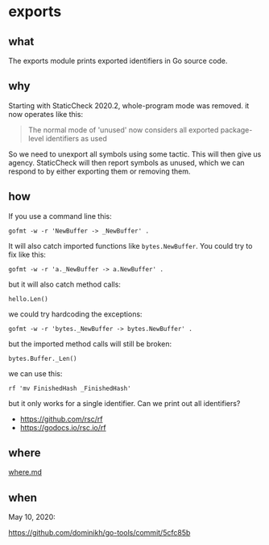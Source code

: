 # exports

## what

The exports module prints exported identifiers in Go source code. 

## why

Starting with StaticCheck 2020.2, whole-program mode was removed. it now
operates like this:

> The normal mode of 'unused' now considers all exported package-level
> identifiers as used

So we need to unexport all symbols using some tactic. This will then give us
agency. StaticCheck will then report symbols as unused, which we can respond to
by either exporting them or removing them.

## how

If you use a command line this:

~~~
gofmt -w -r 'NewBuffer -> _NewBuffer' .
~~~

It will also catch imported functions like `bytes.NewBuffer`. You could try to
fix like this:

~~~
gofmt -w -r 'a._NewBuffer -> a.NewBuffer' .
~~~

but it will also catch method calls:

~~~
hello.Len()
~~~

we could try hardcoding the exceptions:

~~~
gofmt -w -r 'bytes._NewBuffer -> bytes.NewBuffer' .
~~~

but the imported method calls will still be broken:

~~~
bytes.Buffer._Len()
~~~

we can use this:

~~~
rf 'mv FinishedHash _FinishedHash'
~~~

but it only works for a single identifier. Can we print out all identifiers?

- https://github.com/rsc/rf
- https://godocs.io/rsc.io/rf

## where

[where.md](where.md)

## when

May 10, 2020:

https://github.com/dominikh/go-tools/commit/5cfc85b
